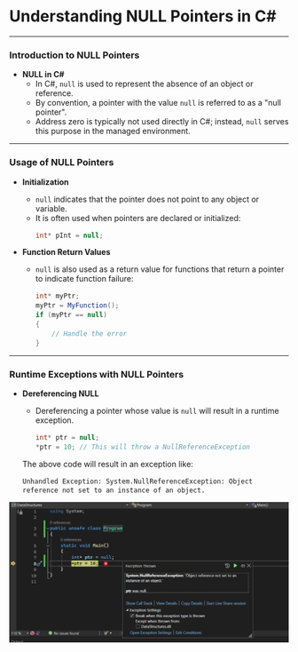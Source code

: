 # Understanding NULL Pointers in C#

---

### Introduction to NULL Pointers

- **NULL in C#**
  - In C#, `null` is used to represent the absence of an object or reference.
  - By convention, a pointer with the value `null` is referred to as a "null pointer".
  - Address zero is typically not used directly in C#; instead, `null` serves this purpose in the managed environment.

---

### Usage of NULL Pointers

- **Initialization**
  - `null` indicates that the pointer does not point to any object or variable.
  - It is often used when pointers are declared or initialized:
    ```csharp
    int* pInt = null;
    ```

- **Function Return Values**
  - `null` is also used as a return value for functions that return a pointer to indicate function failure:
    ```csharp
    int* myPtr;
    myPtr = MyFunction();
    if (myPtr == null)
    {
        // Handle the error
    }
    ```

---

### Runtime Exceptions with NULL Pointers

- **Dereferencing NULL**
  - Dereferencing a pointer whose value is `null` will result in a runtime exception.
    ```csharp
    int* ptr = null;
    *ptr = 10; // This will throw a NullReferenceException
    ```

  The above code will result in an exception like:
  ```
  Unhandled Exception: System.NullReferenceException: Object reference not set to an instance of an object.
  ```
<p align="center">
 <img width="1000" src="https://github.com/parmindersinghswe/data-structures/blob/main/Assets/Pointers/Runtime%20Exceptions%20with%20NULL%20Pointers.png" alt="Runtime Exceptions with NULL Pointers
"/>
</p>
